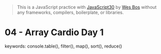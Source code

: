 > This is a JavaScript practice with [JavaScript30](https://javascript30.com/) by [Wes Bos](https://github.com/wesbos) without any frameworks, compilers, boilerplate, or libraries.

# 04 - Array Cardio Day 1
keywords: console.table(), filter(), map(), sort(), reduce()